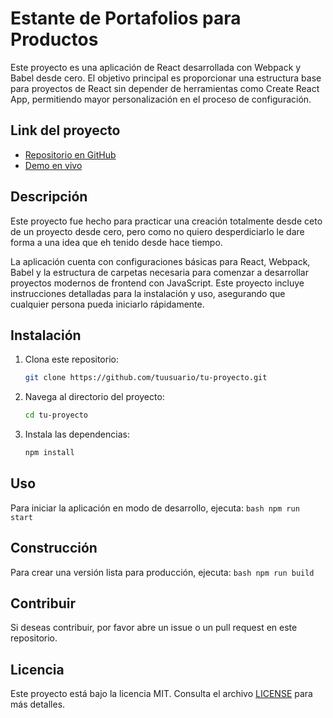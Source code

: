 # Estante de Portafolios para Productos

Este proyecto es una aplicación de React desarrollada con Webpack y Babel desde cero. El objetivo principal es proporcionar una estructura base para proyectos de React sin depender de herramientas como Create React App, permitiendo mayor personalización en el proceso de configuración.

## Link del proyecto

- [Repositorio en GitHub](https://github.com/JeisonRedondo/portafolio-rack)
- [Demo en vivo](https://portfolio-rack.netlify.app)

## Descripción

Este proyecto fue hecho para practicar una creación totalmente desde ceto de un proyecto desde cero, pero como no quiero desperdiciarlo le dare forma a una idea que eh tenido desde hace tiempo.

La aplicación cuenta con configuraciones básicas para React, Webpack, Babel y la estructura de carpetas necesaria para comenzar a desarrollar proyectos modernos de frontend con JavaScript. Este proyecto incluye instrucciones detalladas para la instalación y uso, asegurando que cualquier persona pueda iniciarlo rápidamente.

## Instalación

1. Clona este repositorio:

   ```bash
   git clone https://github.com/tuusuario/tu-proyecto.git
   ```

2. Navega al directorio del proyecto:

   ```bash
   cd tu-proyecto
   ```

3. Instala las dependencias:
   ```bash
   npm install
   ```

## Uso

Para iniciar la aplicación en modo de desarrollo, ejecuta:
`bash
    npm run start
    `

## Construcción

Para crear una versión lista para producción, ejecuta:
`bash
    npm run build
    `

## Contribuir

Si deseas contribuir, por favor abre un issue o un pull request en este repositorio.

## Licencia

Este proyecto está bajo la licencia MIT. Consulta el archivo [LICENSE](LICENSE) para más detalles.
